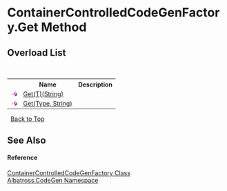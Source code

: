 # ContainerControlledCodeGenFactory.Get Method 
 


## Overload List
&nbsp;<table><tr><th></th><th>Name</th><th>Description</th></tr><tr><td>![Public method](media/pubmethod.gif "Public method")</td><td><a href="da445969-0935-25c2-9e26-9add617dd3df">Get(T)(String)</a></td><td /></tr><tr><td>![Public method](media/pubmethod.gif "Public method")</td><td><a href="5bfac334-5b06-77fb-053e-72a39e0b657a">Get(Type, String)</a></td><td /></tr></table>&nbsp;
<a href="#containercontrolledcodegenfactory.get-method">Back to Top</a>

## See Also


#### Reference
<a href="6da4b7d7-826c-51dd-2a9f-86bc97efc0c9">ContainerControlledCodeGenFactory Class</a><br /><a href="15cf6e12-be6a-9747-9980-acf9dcacbf1a">Albatross.CodeGen Namespace</a><br />